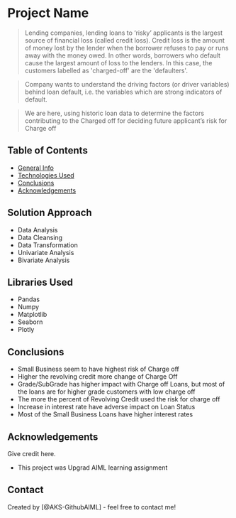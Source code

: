 # Project Name
> Lending companies, lending loans to ‘risky’ applicants is the largest source of financial loss (called credit loss). Credit loss is the amount of money lost by the lender when the borrower refuses to pay or runs away with the money owed. In other words, borrowers who default cause the largest amount of loss to the lenders. In this case, the customers labelled as 'charged-off' are the 'defaulters'.

> Company wants to understand the driving factors (or driver variables) behind loan default, i.e. the variables which are strong indicators of default.

> We are here, using historic loan data to determine the factors contributing to the Charged off for deciding future applicant’s risk for Charge off


## Table of Contents
* [General Info](#solution-approach)
* [Technologies Used](#libraries-used)
* [Conclusions](#conclusions)
* [Acknowledgements](#acknowledgements)

<!-- You can include any other section that is pertinent to your problem -->

## Solution Approach
- Data Analysis
- Data Cleansing
- Data Transformation
- Univariate Analysis
- Bivariate Analysis

<!-- You don't have to answer all the questions - just the ones relevant to your project. -->

## Libraries Used
- Pandas
- Numpy
- Matplotlib
- Seaborn
- Plotly

<!-- You don't have to answer all the questions - just the ones relevant to your project. -->


## Conclusions
- Small Business seem to have highest risk of Charge off
- Higher the revolving credit more change of Charge Off
- Grade/SubGrade has higher impact with Charge off Loans, but most of the loans are for higher grade customers with low charge off
- The more the percent of Revolving Credit used the risk for charge off
- Increase in interest rate have adverse impact on Loan Status
- Most of the Small Business Loans have higher interest rates

<!-- As the libraries versions keep on changing, it is recommended to mention the version of library used in this project -->

## Acknowledgements
Give credit here.
- This project was Upgrad AIML learning assignment


## Contact
Created by [@AKS-GithubAIML] - feel free to contact me!


<!-- Optional -->
<!-- ## License -->
<!-- This project is open source and available under the [... License](). -->

<!-- You don't have to include all sections - just the one's relevant to your project -->